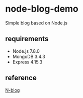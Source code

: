 # node-blog-demo
Simple blog based on Node.js

## requirements
- Node.js 7.8.0
- MongoDB 3.4.3
- Express 4.15.3

## reference
[N-blog](https://github.com/nswbmw/N-blog)
